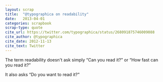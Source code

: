 ```yaml
---
layout: scrap
title:  "@typographica on readability"
date:   2013-04-01
categories: scrapbook
scrap-type: quote
cite_url: https://twitter.com/typographica/status/268091875746009088
cite_author: @typographica
cite_date: 2012-11-13
cite_text: Twitter
---
```


The term readability doesn't ask simply “Can you read it?” or “How fast can you read it?”

It also asks “Do you want to read it?"